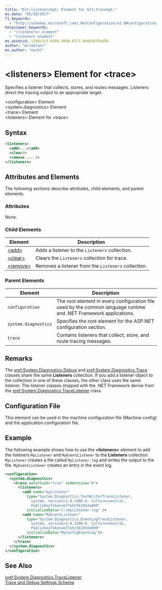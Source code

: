 ```yaml
---
title: "&lt;listeners&gt; Element for &lt;trace&gt;"
ms.date: "03/30/2017"
f1_keywords: 
  - "http://schemas.microsoft.com/.NetConfiguration/v2.0#configuration/system.diagnostics/trace/listeners"
helpviewer_keywords: 
  - "<listeners> element"
  - "listeners element"
ms.assetid: 1394c2c3-6304-46db-87c1-8e8b16f5ad5b
author: "mcleblanc"
ms.author: "markl"
---
```

# &lt;listeners&gt; Element for &lt;trace&gt;
Specifies a listener that collects, stores, and routes messages. Listeners direct the tracing output to an appropriate target.  
  
 \<configuration> Element  
\<system.diagnostics> Element  
\<trace> Element  
\<listeners> Element for \<trace>  
  
## Syntax  
  
```xml  
<listeners>   
  <add>...</add>  
  <clear/>  
  <remove ... />  
</listeners>  
```  
  
## Attributes and Elements  
 The following sections describe attributes, child elements, and parent elements.  
  
### Attributes  
 None.  
  
### Child Elements  
  
|Element|Description|  
|-------------|-----------------|  
|[\<add>](../../../../../docs/framework/configure-apps/file-schema/trace-debug/add-element-for-listeners-for-trace.md)|Adds a listener to the `Listeners` collection.|  
|[\<clear>](../../../../../docs/framework/configure-apps/file-schema/trace-debug/clear-element-for-listeners-for-trace.md)|Clears the `Listeners` collection for trace.|  
|[\<remove>](../../../../../docs/framework/configure-apps/file-schema/trace-debug/remove-element-for-listeners-for-trace.md)|Removes a listener from the `Listeners` collection.|  
  
### Parent Elements  
  
|Element|Description|  
|-------------|-----------------|  
|`configuration`|The root element in every configuration file used by the common language runtime and .NET Framework applications.|  
|`system.diagnostics`|Specifies the root element for the ASP.NET configuration section.|  
|`trace`|Contains listeners that collect, store, and route tracing messages.|  
  
## Remarks  
 The <xref:System.Diagnostics.Debug> and <xref:System.Diagnostics.Trace> classes share the same **Listeners** collection. If you add a listener object to the collection in one of these classes, the other class uses the same listener. The listener classes shipped with the .NET Framework derive from the <xref:System.Diagnostics.TraceListener> class.  
  
## Configuration File  
 This element can be used in the machine configuration file (Machine.config) and the application configuration file.  
  
## Example  
 The following example shows how to use the **\<listeners>** element to add the listeners `MyListener` and `MyEventListener` to the **Listeners** collection. `MyListener` creates a file called `MyListener.log` and writes the output to the file. `MyEventListener` creates an entry in the event log.  
  
```xml  
<configuration>  
  <system.diagnostics>  
    <trace autoflush="true" indentsize="0">  
      <listeners>  
        <add name="myListener"   
          type="System.Diagnostics.TextWriterTraceListener,   
            system, version=1.0.3300.0, Culture=neutral,   
            PublicKeyToken=b77a5c561934e089"   
          initializeData="c:\myListener.log" />  
        <add name="MyEventListener"  
          type="System.Diagnostics.EventLogTraceListener,   
            system, version=1.0.3300.0, Culture=neutral,   
            PublicKeyToken=b77a5c561934e089"  
          initializeData="MyConfigEventLog"/>  
      </listeners>  
    </trace>  
  </system.diagnostics>  
</configuration>  
```  
  
## See Also  
 <xref:System.Diagnostics.TraceListener>  
 [Trace and Debug Settings Schema](../../../../../docs/framework/configure-apps/file-schema/trace-debug/index.md)
